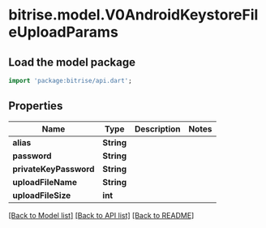 # bitrise.model.V0AndroidKeystoreFileUploadParams

## Load the model package
```dart
import 'package:bitrise/api.dart';
```

## Properties
Name | Type | Description | Notes
------------ | ------------- | ------------- | -------------
**alias** | **String** |  | 
**password** | **String** |  | 
**privateKeyPassword** | **String** |  | 
**uploadFileName** | **String** |  | 
**uploadFileSize** | **int** |  | 

[[Back to Model list]](../README.md#documentation-for-models) [[Back to API list]](../README.md#documentation-for-api-endpoints) [[Back to README]](../README.md)


